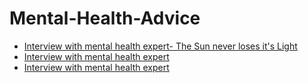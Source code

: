# Mental-Health-Advice
- [Interview with mental health expert- The Sun never loses it's Light](https://jyotirgamya.org/story/sun-never-loses-light/)
- [Interview with mental health expert](https://jyotirgamya.org/story/dont-stress-stress/)
- [Interview with mental health expert](https://jyotirgamya.org/story/tihar-tales/)
